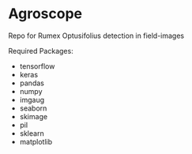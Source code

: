 # Agroscope
Repo for Rumex Optusifolius detection in field-images

Required Packages:
- tensorflow
- keras
- pandas
- numpy
- imgaug
- seaborn
- skimage
- pil
- sklearn
- matplotlib
